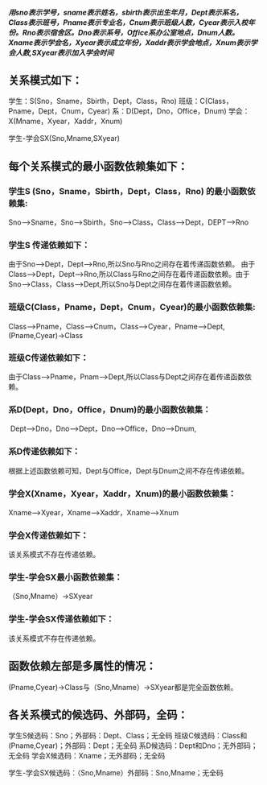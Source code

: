 ##### 用sno表示学号，sname表示姓名，sbirth表示出生年月，Dept表示系名，Class表示班号，Pname表示专业名，Cnum表示班级人数，Cyear表示入校年份。Rno表示宿舍区。Dno表示系号，Office系办公室地点，Dnum人数。Xname表示学会名，Xyear表示成立年份，Xaddr表示学会地点，Xnum表示学会人数,SXyear表示加入学会时间

## 关系模式如下：

学生：S(Sno，Sname，Sbirth，Dept，Class，Rno)
班级：C(Class，Pname，Dept，Cnum，Cyear)
系：D(Dept，Dno，Office，Dnum)
学会：X(Mname，Xyear，Xaddr，Xnum)

学生-学会SX(Sno,Mname,SXyear)

## 每个关系模式的最小函数依赖集如下：

### 学生S (Sno，Sname，Sbirth，Dept，Class，Rno) 的最小函数依赖集:

​	Sno-->Sname，Sno-->Sbirth，Sno-->Class，Class-->Dept，DEPT-->Rno

### 学生S 传递依赖如下：

​	由于Sno-->Dept，Dept-->Rno,所以Sno与Rno之间存在着传递函数依赖。
​	由于Class-->Dept，Dept-->Rno,所以Class与Rno之间存在着传递函数依赖。
​	由于Sno-->Class，Class-->Dept,所以Sno与Dept之间存在着传递函数依赖。

### 班级C(Class，Pname，Dept，Cnum，Cyear)的最小函数依赖集:

​	Class-->Pname，Class-->Cnum，Class-->Cyear，Pname-->Dept,(Pname,Cyear)->Class

### 班级C传递依赖如下：

​	由于Class-->Pname，Pnam-->Dept,所以Class与Dept之间存在着传递函数依赖。

### 系D(Dept，Dno，Office，Dnum)的最小函数依赖集：

​	Dept-->Dno，Dno-->Dept，Dno-->Office，Dno-->Dnum,

### 系D传递依赖如下：

根据上述函数依赖可知，Dept与Office，Dept与Dnum之间不存在传递依赖。

### 学会X(Xname，Xyear，Xaddr，Xnum)的最小函数依赖集：

Xname-->Xyear，Xname-->Xaddr，Xname-->Xnum

### 学会X传递依赖如下：

该关系模式不存在传递依赖。

### 学生-学会SX最小函数依赖集：

（Sno,Mname）->SXyear

### 学生-学会SX传递依赖如下：

该关系模式不存在传递依赖。

## 函数依赖左部是多属性的情况：

(Pname,Cyear)->Class与（Sno,Mname）->SXyear都是完全函数依赖。

## 各关系模式的候选码、外部码，全码：

学生S候选码：Sno；外部码：Dept、Class；无全码
班级C候选码：Class和(Pname,Cyear)；外部码：Dept；无全码
系D候选码：Dept和Dno；无外部码；无全码
学会X候选码：Xname；无外部码；无全码

学生-学会SX候选码：（Sno,Mname）外部码：Sno,Mname；无全码

